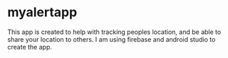 # myalertapp

This app is created to help with tracking peoples location, and be able to share your location to others.
I am using firebase and android studio to create the app.
